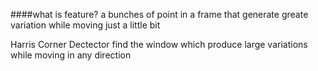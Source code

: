 ####what is feature?
a bunches of point in a frame that generate greate variation while moving just a little bit

Harris Corner Dectector
find the window which produce large variations while moving in any direction
